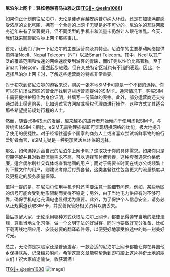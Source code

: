 **尼泊尔上网卡：轻松畅游喜马拉雅之国[[TG💪+ @esim1088](https://t.me/s/esim1088)]**

如果你正计划前往尼泊尔，无论是徒步穿越安纳普尔纳大环线，还是在加德满都感受浓厚的文化氛围，拥有一个合适的上网卡无疑是必不可少的。尼泊尔的互联网服务近年来有了显著提升，但不同类型的手机卡和流量卡仍然让人眼花缭乱。今天，我们就来聊聊尼泊尔上网卡那些事儿。

首先，让我们了解一下尼泊尔的主要运营商及其特点。尼泊尔的主要移动网络提供商包括Ncell、Nepal Telecom（NT）以及Smart Telecom。其中，Ncell以其广泛的覆盖范围和快速的网络速度受到游客的青睐，而NT则以性价比高著称。至于Smart Telecom，虽然起步较晚，但在某些特定区域也有不错的表现。因此，在选择尼泊尔上网卡时，了解这些运营商的特点非常重要。

对于初次到访尼泊尔的游客来说，购买一张本地SIM卡可能是一个不错的选择。你可以在机场或市区的营业厅找到这些运营商提供的SIM卡。通常情况下，购买SIM卡需要提供护照作为身份证明，并填写一份简单的表格。此外，部分运营商还支持通过线上渠道购买，比如通过官方网站或授权代理商进行操作。这种方式尤其适合那些希望提前规划行程的人士。

然而，随着eSIM技术的发展，越来越多的旅行者开始倾向于使用虚拟SIM卡。与传统实体SIM卡相比，eSIM无需物理插拔即可实现切换网络的功能，极大地提升了使用的便捷性。对于经常往返多个国家的商务人士或者喜欢尝试新鲜事物的旅行爱好者而言，eSIM无疑是一种更加灵活且环保的选择。

那么，如何选择适合自己的尼泊尔上网卡呢？这取决于你的具体需求。如果你只是短期停留并且对数据流量需求不高，可以选择预付费套餐，这种套餐通常价格低廉，适合偶尔刷社交媒体或查看地图的用户；而对于需要长时间在线办公或频繁上传下载文件的用户，则建议考虑后付费套餐，这类套餐往往包含更大的流量额度以及更稳定的服务质量保障。

值得一提的是，在尼泊尔使用手机卡时还需要注意一些细节问题。例如，某些地区的信号可能会受到地形限制而变得不稳定；另外，由于当地电力供应有时不够可靠，确保手机电池充满电也显得尤为重要。此外，为了保护个人信息安全，请务必从正规渠道获取SIM卡，并妥善保管好相关资料以防丢失。

最后提醒大家，无论采用哪种方式获取尼泊尔上网卡，都要记得遵守当地的法律法规，尊重当地文化习俗，做一个文明守法的好游客。同时也要做好充分准备，比如下载离线地图应用、安装必要的翻译软件等，以便更好地享受旅途中的每一刻美好时光。

总之，无论你是探险家还是普通游客，一款合适的尼泊尔上网卡都能让你在异国他乡保持联系、记录精彩瞬间。希望这篇文章能够帮助到即将踏上这片神奇土地的朋友们！祝大家旅途愉快，收获满满！

[[TG💪+ @esim1088](https://t.me/s/esim1088) ![Image](https://i.postimg.cc/4NQfJmqS/Snipaste-2025-05-13-00-14-12.png)]